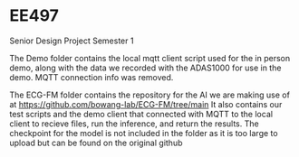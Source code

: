 # EE497
Senior Design Project Semester 1

The Demo folder contains the local mqtt client script used for the in person demo, along with the data we recorded with the ADAS1000 for use in the demo. MQTT connection info was removed.

The ECG-FM folder contains the repository for the AI we are making use of at https://github.com/bowang-lab/ECG-FM/tree/main
It also contains our test scripts and the demo client that connected with MQTT to the local client to recieve files, run the inference, and return the results.
The checkpoint for the model is not included in the folder as it is too large to upload but can be found on the original github
